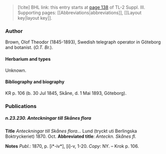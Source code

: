 > [!cite] BHL link: this entry starts at [page 138](https://www.biodiversitylibrary.org/item/103861#page/148/mode/1up) of TL-2 Suppl. III.
> Supporting pages: [[Abbreviations|abbreviations]], [[Layout key|layout key]].

### Author

Brown, Olof Theodor (1845-1893), Swedish telegraph operator in Göteborg and botanist. (*O.T. Br.*).

#### Herbarium and types

Unknown.

#### Bibliography and biography

KR p. 106 (b. 30 Jul 1845, Skåne, d. 1 Mai 1893, Göteborg).

### Publications

##### n.23.230. Anteckningar till Skånes flora

**Title**
*Anteckningar till Skånes flora*... Lund (tryckt uti Berlingska Boktryckeriet) 1870. Oct.
**Abbreviated title**: *Anteckn. Skånes fl.*

**Notes**
*Publ*.: 1870, p. \[i\*-iv\*\], \[i\]-v, 1-20. *Copy*: NY. – Krok p. 106.

